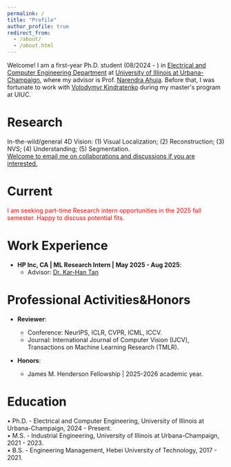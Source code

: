 ```yaml
---
permalink: /
title: "Profile"
author_profile: true
redirect_from: 
  - /about/
  - /about.html
---
```


Welcome! I am a first-year Ph.D. student (08/2024 - ) in [Electrical and Computer Engineering Department](https://ece.illinois.edu/) at [University of Illinois at Urbana-Champaign](https://illinois.edu/), where my advisor is Prof. [Narendra Ahuja](https://scholar.google.ca/citations?user=dY7OSl0AAAAJ&hl=en). Before that, I was fortunate to work with [Volodymyr Kindratenko](https://ece.illinois.edu/about/directory/faculty/kindrtnk) during my master's program at UIUC.

Research
======
In-the-wild/general 4D Vision: (1) Visual Localization; (2) Reconstruction; (3) NVS; (4) Understanding; (5) Segmentation. <br>
<u>Welcome to email me on collaborations and discussions if you are interested.</u> <br>

Current
======
<span style="color:red">I am seeking part-time Research intern opportunities in the 2025 fall semester. Happy to discuss potential fits.</span> <be>

Work Experience
======
- **HP Inc, CA | ML Research Intern | May 2025 - Aug 2025**:
  - Advisor: [Dr. Kar-Han Tan](https://karhan-tan.github.io/)

  
Professional Activities&Honors
======
- **Reviewer**:
  - Conference: NeurIPS, ICLR, CVPR, ICML, ICCV.
  - Journal: International Journal of Computer Vision (IJCV), Transactions on Machine Learning Research (TMLR).

- **Honors**:
  - James M. Henderson Fellowship | 2025-2026 academic year.

Education
======
• Ph.D. - Electrical and Computer Engineering, University of Illinois at Urbana-Champaign, 2024 - Present. <br>
• M.S. - Industrial Engineering, University of Illinois at Urbana-Champaign, 2021 - 2023. <br>
• B.S. - Engineering Management, Hebei University of Technology, 2017 - 2021. <br>



